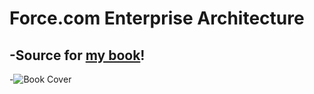 Force.com Enterprise Architecture
=================================

-Source for [my book](https://www.packtpub.com/application-development/forcecom-enterprise-architecture-second-edition)!
 -
 -![Book Cover](https://d255esdrn735hr.cloudfront.net/sites/default/files/imagecache/ppv4_main_book_cover/B05699_MockupCover_Normal.jpg)
